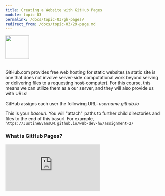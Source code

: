 ```yaml
---
title: Creating a Website with GitHub Pages
module: topic-03
permalink: /docs/topic-03/gh-pages/
redirect_from: /docs/topic-03/29-page.md
---
```


<img src="./../../../img/arrow-divider.svg" style="width: 75px; border: none; margin: 0px 0 20px 0" />

GitHub.com provides free web hosting for static websites (a static site is one that does not involve server-side computational work beyond serving or delivering files to a requesting host-computer). For this course, this means we can utilize them as a our server, and they will also provide us with URLs!

GitHub assigns each user the following URL:
_username.github.io_

This is your _baseurl_. You will "attach" paths to further child directories and files to the end of this basurl. For example, `https://JustineEvansUM.github.io/web-dev-hw/assignment-2/`


### What is GitHub Pages?

<div class="embed-responsive embed-responsive-16by9"><iframe class="embed-responsive-item" src="https://www.youtube.com/embed/2MsN8gpT6jY" frameborder="0" allowfullscreen></iframe></div>
